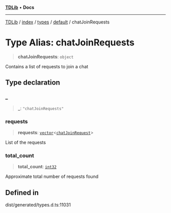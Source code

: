 [**TDLib**](../../../../../../README.md) • **Docs**

***

[TDLib](../../../../../../modules.md) / [index](../../../../../README.md) / [types](../../../README.md) / [default](../README.md) / chatJoinRequests

# Type Alias: chatJoinRequests

> **chatJoinRequests**: `object`

Contains a list of requests to join a chat

## Type declaration

### \_

> **\_**: `"chatJoinRequests"`

### requests

> **requests**: [`vector`](vector.md)\<[`chatJoinRequest`](chatJoinRequest-1.md)\>

List of the requests

### total\_count

> **total\_count**: [`int32`](int32-1.md)

Approximate total number of requests found

## Defined in

dist/generated/types.d.ts:11031
